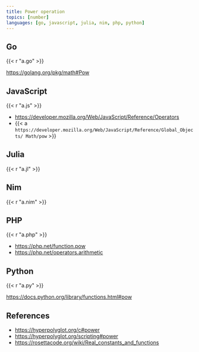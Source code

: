```yaml
---
title: Power operation
topics: [number]
languages: [go, javascript, julia, nim, php, python]
---
```


## Go

{{< r "a.go" >}}

<https://golang.org/pkg/math#Pow>

## JavaScript

{{< r "a.js" >}}

- <https://developer.mozilla.org/Web/JavaScript/Reference/Operators>
- {{< a `https://developer.mozilla.org/Web/JavaScript/Reference/Global_Objects/
   Math/pow` >}}

## Julia

{{< r "a.jl" >}}

## Nim

{{< r "a.nim" >}}

## PHP

{{< r "a.php" >}}

- <https://php.net/function.pow>
- <https://php.net/operators.arithmetic>

## Python

{{< r "a.py" >}}

<https://docs.python.org/library/functions.html#pow>

## References

- <https://hyperpolyglot.org/c#power>
- <https://hyperpolyglot.org/scripting#power>
- <https://rosettacode.org/wiki/Real_constants_and_functions>
